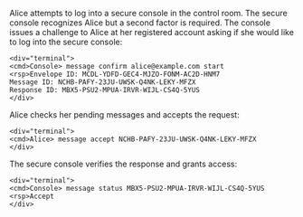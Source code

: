 
Alice attempts to log into a secure console in the control room. The secure console recognizes 
Alice but a second factor is required. The console issues a challenge to Alice at her
registered account asking if she would like to log into the secure console:


~~~~
<div="terminal">
<cmd>Console> message confirm alice@example.com start
<rsp>Envelope ID: MCDL-YDFD-GEC4-MJZO-FONM-AC2D-HNM7
Message ID: NCHB-PAFY-23JU-UWSK-Q4NK-LEKY-MFZX
Response ID: MBX5-PSU2-MPUA-IRVR-WIJL-CS4Q-5YUS
</div>
~~~~

Alice checks her pending messages and accepts the request:


~~~~
<div="terminal">
<cmd>Alice> message accept NCHB-PAFY-23JU-UWSK-Q4NK-LEKY-MFZX
</div>
~~~~

The secure console verifies the response and grants access:


~~~~
<div="terminal">
<cmd>Console> message status MBX5-PSU2-MPUA-IRVR-WIJL-CS4Q-5YUS
<rsp>Accept
</div>
~~~~


